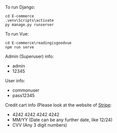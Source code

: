 To run Django:
```
cd E-commerce
.venv\Scripts\activate
py manage.py runserver
```

To run Vue:
```
cd E-commerce\readingisgoodvue
npm run serve
```

Admin (Superuser) info:
* admin
* 12345

User info:
* commonuser
* pass12345

Credit cart info (Please look at the website of [Stripe](https://stripe.com/docs):
* 4242 4242 4242 4242
* MM/YY (Date can be any further date, like 12/24)
* CVV (Any 3 digit numbers)
